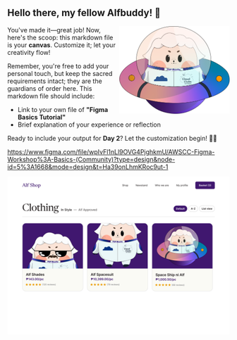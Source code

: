 ## Hello there, my fellow Alfbuddy! 💖

<img align="right" width="250px" src="../../assets/alf/alf-ufo.png">

You've made it—great job! Now, here's the scoop: this markdown file is your **canvas**. Customize it; let your creativity flow!

Remember, you're free to add your personal touch, but keep the sacred requirements intact; they are the guardians of order here. This markdown file should include:
- Link to your own file of **"Figma Basics Tutorial"**
- Brief explanation of your experience or reflection

Ready to include your output for **Day 2**? Let the customization begin! 🚀✨

https://www.figma.com/file/wpIvFl1nLl9OVG4PjghkmU/AWSCC-Figma-Workshop%3A-Basics-(Community)?type=design&node-id=5%3A1668&mode=design&t=Ha39onLhmKRoc9ut-1

<p align=center>
<img src="../../assets/My Images for submissions/Day 2 Activity.png">
</p>

<!-- You may now delete and modify the content of this file -->